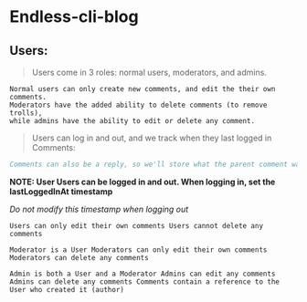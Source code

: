 # Endless-cli-blog

## Users: 
> Users come in 3 roles: normal users, moderators, and admins.
```
Normal users can only create new comments, and edit the their own comments.
Moderators have the added ability to delete comments (to remove trolls), 
while admins have the ability to edit or delete any comment. 
```
> Users can log in and out, and we track when they last logged in Comments:
``` Comments are simply a message, a timestamp, and the author.
Comments can also be a reply, so we'll store what the parent comment was. 
```
**NOTE: User Users can be logged in and out. When logging in, set the lastLoggedInAt timestamp**

*Do not modify this timestamp when logging out*

```
Users can only edit their own comments Users cannot delete any comments
```

```
Moderator is a User Moderators can only edit their own comments Moderators can delete any comments
```
```
Admin is both a User and a Moderator Admins can edit any comments Admins can delete any comments Comments contain a reference to the User who created it (author)
```

